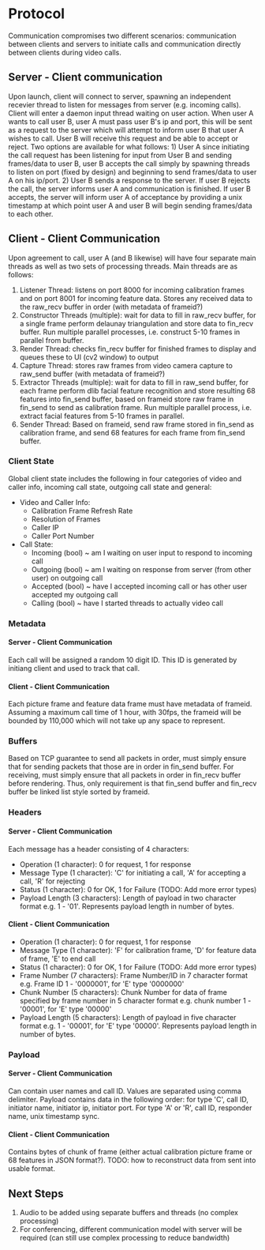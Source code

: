 # Protocol
Communication compromises two different scenarios: communication between clients and servers to initiate calls and communication directly between clients during video calls.

## Server - Client communication
Upon launch, client will connect to server, spawning an independent recevier thread to listen for messages from server (e.g. incoming calls). Client will enter a daemon input thread waiting on user action. When user A wants to call user B, user A must pass user B's ip and port, this will be sent as a request to the server which will attempt to inform user B that user A wishes to call. User B will receive this request and be able to accept or reject. Two options are available for what follows: 1) User A since initiating the call request has been listening for input from User B and sending frames/data to user B, user B accepts the call simply by spawning threads to listen on port (fixed by design) and beginning to send frames/data to user A on his ip/port. 2) User B sends a response to the server. If user B rejects the call, the server informs user A and communication is finished. If user B accepts, the server will inform user A of acceptance by providing a unix timestamp at which point user A and user B will begin sending frames/data to each other.

## Client - Client Communication
Upon agreement to call, user A (and B likewise) will have four separate main threads as well as two sets of processing threads. Main threads are as follows:
1. Listener Thread: listens on port 8000 for incoming calibration frames and on port 8001 for incoming feature data. Stores any received data to the raw_recv buffer in order (with metadata of frameid?)
2. Constructor Threads (multiple): wait for data to fill in raw_recv buffer, for a single frame perform delaunay triangulation and store data to fin_recv buffer. Run multiple parallel processes, i.e. construct 5-10 frames in parallel from buffer.
3. Render Thread: checks fin_recv buffer for finished frames to display and queues these to UI (cv2 window) to output
4. Capture Thread: stores raw frames from video camera capture to raw_send buffer (with metadata of frameid?)
5. Extractor Threads (multiple): wait for data to fill in raw_send buffer, for each frame perform dlib facial feature recognition and store resulting 68 features into fin_send buffer, based on frameid store raw frame in fin_send to send as calibration frame. Run multiple parallel process, i.e. extract facial features from 5-10 frames in parallel.
6. Sender Thread: Based on frameid, send raw frame stored in fin_send as calibration frame, and send 68 features for each frame from fin_send buffer. 

### Client State
Global client state includes the following in four categories of video and caller info, incoming call state, outgoing call state and general:
- Video and Caller Info:
    - Calibration Frame Refresh Rate
    - Resolution of Frames
    - Caller IP
    - Caller Port Number
- Call State:
    - Incoming (bool) ~ am I waiting on user input to respond to incoming call
    - Outgoing (bool) ~ am I waiting on response from server (from other user) on outgoing call
    - Accepted (bool) ~ have I accepted incoming call or has other user accepted my outgoing call
    - Calling (bool) ~ have I started threads to actually video call

### Metadata

#### Server - Client Communication

Each call will be assigned a random 10 digit ID. This ID is generated by initiang client and used to track that call.

#### Client - Client Communication

Each picture frame and feature data frame must have metadata of frameid. Assuming a maximum call time of 1 hour, with 30fps, the frameid will be bounded by 110,000 which will not take up any space to represent.

### Buffers

Based on TCP guarantee to send all packets in order, must simply ensure that for sending packets that those are in order in fin_send buffer. For receiving, must simply ensure that all packets in order in fin_recv buffer before rendering. Thus, only requirement is that fin_send buffer and fin_recv buffer be linked list style sorted by frameid.

### Headers

#### Server - Client Communication

Each message has a header consisting of 4 characters:
- Operation (1 character): 0 for request, 1 for response
- Message Type (1 character): 'C' for initiating a call, 'A' for accepting a call, 'R' for rejecting
- Status (1 character): 0 for OK, 1 for Failure (TODO: Add more error types)
- Payload Length (3 characters): Length of payload in two character format e.g. 1 - '01'. Represents payload length in number of bytes.

#### Client - Client Communication
- Operation (1 character): 0 for request, 1 for response
- Message Type (1 character): 'F' for calibration frame, 'D' for feature data of frame, 'E' to end call
- Status (1 character): 0 for OK, 1 for Failure (TODO: Add more error types)
- Frame Number (7 characters): Frame Number/ID in 7 character format e.g. Frame ID 1 - '0000001', for 'E' type '0000000'
- Chunk Number (5 characters): Chunk Number for data of frame specified by frame number in 5 character format e.g. chunk number 1 - '00001', for 'E' type '00000'
- Payload Length (5 characters): Length of payload in five character format e.g. 1 - '00001', for 'E' type '00000'. Represents payload length in number of bytes.

### Payload

#### Server - Client Communication

Can contain user names and call ID. Values are separated using comma delimiter. Payload contains data in the following order: for type 'C', call ID, initiator name, initiator ip, initiator port. For type 'A' or 'R', call ID, responder name, unix timestamp sync.

#### Client - Client Communication

Contains bytes of chunk of frame (either actual calibration picture frame or 68 features in JSON format?). TODO: how to reconstruct data from sent into usable format.

## Next Steps
1. Audio to be added using separate buffers and threads (no complex processing)
2. For conferencing, different communication model with server will be required (can still use complex processing to reduce bandwidth)
